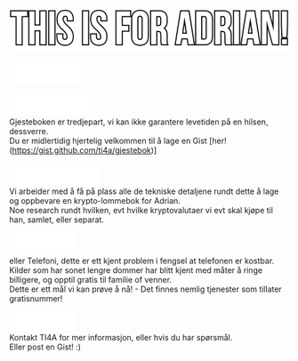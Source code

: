 ![TI4A](https://raw.githubusercontent.com/ti4a/ti4a.github.io/main/website/graphics/ti4a.github.png)

![Forsiden](https://raw.githubusercontent.com/ti4a/ti4a.github.io/main/website/graphics/ti4a.forsiden.hvit.png)

![Gjestebok](https://raw.githubusercontent.com/ti4a/ti4a.github.io/main/website/graphics/ti4a.gjestebok.hvit.png)\
Gjesteboken er tredjepart, vi kan ikke garantere levetiden på en hilsen, dessverre.\
Du er midlertidig hjertelig velkommen til å lage en Gist [her!(https://gist.github.com/ti4a/gjestebok)]

![Kryptofond](https://raw.githubusercontent.com/ti4a/ti4a.github.io/main/website/graphics/ti4a.kryptofond.hvit.png)\
Vi arbeider med å få på plass alle de tekniske detaljene rundt dette å lage og oppbevare en krypto-lommebok for Adrian.\
Noe research rundt hvilken, evt hvilke kryptovalutaer vi evt skal kjøpe til han, samlet, eller separat.

![Telefon](https://raw.githubusercontent.com/ti4a/ti4a.github.io/main/website/graphics/ti4a.telefon.hvit.png)\
eller Telefoni, dette er ett kjent problem i fengsel at telefonen er kostbar.\
Kilder som har sonet lengre dommer har blitt kjent med måter å ringe billigere, og opptil gratis til familie of venner.\
Dette er ett mål vi kan prøve å nå! - Det finnes nemlig tjenester som tillater gratisnummer!

![Kontakt](https://raw.githubusercontent.com/ti4a/ti4a.github.io/main/website/graphics/ti4a.kontakt.hvit.png)\
Kontakt TI4A for mer informasjon, eller hvis du har spørsmål.\
Eller post en Gist! :)
